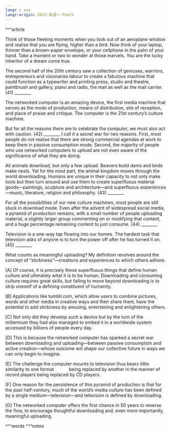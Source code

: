 ```yaml
---
langr : xxx
langr-origin: 2012-英语一-Text5
---
```


^^^article

Think of those fleeting moments when you look out of an aeroplane window and realise that you are flying, higher than a bird. Now think of your laptop, thinner than a brown-paper envelope, or your cellphone in the palm of your hand. Take a moment or two to wonder at those marvels. You are the lucky inheritor of a dream come true.

The second half of the 20th century saw a collection of geniuses, warriors, entrepreneurs and visionaries labour to create a fabulous machine that could function as a typewriter and printing press, studio and theatre, paintbrush and gallery, piano and radio, the mail as well as the mail carrier. (41) ________

The networked computer is an amazing device, the first media machine that serves as the mode of production, means of distribution, site of reception, and place of praise and critique. The computer is the 21st century’s culture machine.

But for all the reasons there are to celebrate the computer, we must also act with caution. (42) ________ I call it a secret war for two reasons. First, most people do not realise that there are strong commercial agendas at work to keep them in passive consumption mode. Second, the majority of people who use networked computers to upload are not even aware of the significance of what they are doing.

All animals download, but only a few upload. Beavers build dams and birds make nests. Yet for the most part, the animal kingdom moves through the world downloading. Humans are unique in their capacity to not only make tools but then turn around and use them to create superfluous material goods—paintings, sculpture and architecture—and superfluous experiences—music, literature, religion and philosophy. (43) ________

For all the possibilities of our new culture machines, most people are still stuck in download mode. Even after the advent of widespread social media, a pyramid of production remains, with a small number of people uploading material, a slightly larger group commenting on or modifying that content, and a huge percentage remaining content to just consume. (44) ________

Television is a one-way tap flowing into our homes. The hardest task that television asks of anyone is to turn the power off after he has turned it on. (45) ________

What counts as meaningful uploading? My definition revolves around the concept of “stickiness”—creations and experiences to which others adhere.

[A] Of course, it is precisely these superfluous things that define human culture and ultimately what it is to be human. Downloading and consuming culture requires great skills, but failing to move beyond downloading is to strip oneself of a defining constituent of humanity.

[B] Applications like tumblr.com, which allow users to combine pictures, words and other media in creative ways and then share them, have the potential to add stickiness by amusing, entertaining and enlightening others.

[C] Not only did they develop such a device but by the turn of the millennium they had also managed to embed it in a worldwide system accessed by billions of people every day.

[D] This is because the networked computer has sparked a secret war between downloading and uploading—between passive consumption and active creation—whose outcome will shape our collective future in ways we can only begin to imagine.

[E] The challenge the computer mounts to television thus bears little similarity to one format            being replaced by another in the manner of record players being replaced by CD players.

[F] One reason for the persistence of this pyramid of production is that for the past half-century, much of the world’s media culture has been defined by a single medium—television—and television is defined by downloading.

[G] The networked computer offers the first chance in 50 years to reverse the flow, to encourage thoughtful downloading and, even more importantly, meaningful uploading.




^^^words
^^^notes